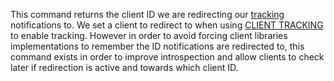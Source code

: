 This command returns the client ID we are redirecting our
[tracking](../topics/client-side-caching.md) notifications to. We set a client
to redirect to when using [CLIENT TRACKING](client-tracking.md) to enable tracking. However in
order to avoid forcing client libraries implementations to remember the
ID notifications are redirected to, this command exists in order to improve
introspection and allow clients to check later if redirection is active
and towards which client ID.
